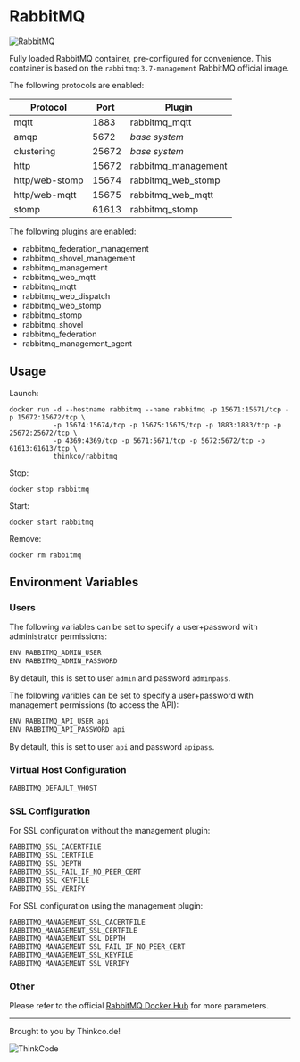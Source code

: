 # RabbitMQ

![RabbitMQ](https://upload.wikimedia.org/wikipedia/en/thumb/7/71/RabbitMQ_logo.svg/800px-RabbitMQ_logo.svg.png)

Fully loaded RabbitMQ container, pre-configured for convenience. This container is based on the ```rabbitmq:3.7-management``` RabbitMQ official image.

The following protocols are enabled:

| Protocol          | Port          | Plugin                |
| ----------------- | ------------- | --------------------- |
| mqtt              |   1883        | rabbitmq_mqtt         |
| amqp              |   5672        | *base system*         |
| clustering        |   25672       | *base system*         |
| http              |   15672       | rabbitmq_management   |
| http/web-stomp    |   15674       | rabbitmq_web_stomp    |
| http/web-mqtt     |   15675       | rabbitmq_web_mqtt     |
| stomp             |   61613       | rabbitmq_stomp        |

The following plugins are enabled:
* rabbitmq_federation_management
 * rabbitmq_shovel_management
 * rabbitmq_management
 * rabbitmq_web_mqtt
 * rabbitmq_mqtt
 * rabbitmq_web_dispatch
 * rabbitmq_web_stomp
 * rabbitmq_stomp
 * rabbitmq_shovel
 * rabbitmq_federation
 * rabbitmq_management_agent

 ## Usage

 Launch:
 ```docker
 docker run -d --hostname rabbitmq --name rabbitmq -p 15671:15671/tcp -p 15672:15672/tcp \
            -p 15674:15674/tcp -p 15675:15675/tcp -p 1883:1883/tcp -p 25672:25672/tcp \
            -p 4369:4369/tcp -p 5671:5671/tcp -p 5672:5672/tcp -p 61613:61613/tcp \
            thinkco/rabbitmq
```

Stop:
```docker
docker stop rabbitmq
```

Start:
```docker
docker start rabbitmq
```

Remove:
```docker
docker rm rabbitmq
```
 ## Environment Variables

 ### Users

The following variables can be set to specify a user+password with administrator permissions:
```bash
ENV RABBITMQ_ADMIN_USER
ENV RABBITMQ_ADMIN_PASSWORD 
```
By detault, this is set to user ```admin``` and password ```adminpass```.

The following varibles can be set to specify a user+password with management permissions (to access the API):
```bash
ENV RABBITMQ_API_USER api
ENV RABBITMQ_API_PASSWORD api
```
By detault, this is set to user ```api``` and password ```apipass```.
### Virtual Host Configuration
```bash
RABBITMQ_DEFAULT_VHOST
```

### SSL Configuration

For SSL configuration without the management plugin:
```bash
RABBITMQ_SSL_CACERTFILE
RABBITMQ_SSL_CERTFILE
RABBITMQ_SSL_DEPTH
RABBITMQ_SSL_FAIL_IF_NO_PEER_CERT
RABBITMQ_SSL_KEYFILE
RABBITMQ_SSL_VERIFY
```

For SSL configuration using the management plugin:
```bash
RABBITMQ_MANAGEMENT_SSL_CACERTFILE
RABBITMQ_MANAGEMENT_SSL_CERTFILE
RABBITMQ_MANAGEMENT_SSL_DEPTH
RABBITMQ_MANAGEMENT_SSL_FAIL_IF_NO_PEER_CERT
RABBITMQ_MANAGEMENT_SSL_KEYFILE
RABBITMQ_MANAGEMENT_SSL_VERIFY
```

### Other

Please refer to the official [RabbitMQ Docker Hub](https://hub.docker.com/_/rabbitmq) for more parameters.

---
Brought to you by Thinkco.de!

![ThinkCode](https://avatars2.githubusercontent.com/u/31565447?s=200) 
